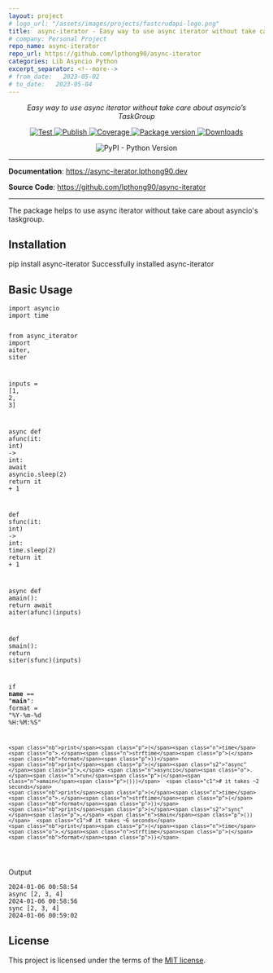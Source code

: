 ```yaml
---
layout: project
# logo_url: "/assets/images/projects/fastcrudapi-logo.png"
title:  async-iterator - Easy way to use async iterator without take care about asyncio’s TaskGroup
# company: Personal Project
repo_name: async-iterator
repo_url: https://github.com/lpthong90/async-iterator
categories: Lib Asyncio Python 
excerpt_separator: <!--more-->
# from_date:   2023-05-02
# to_date:   2023-05-04
---
```


<!-- <p align="center">
    <a href="https://async-iterator.lpthong90.dev"><img src="https://async-iterator.lpthong90.dev/img/logo.png" alt="FastCRUDAPI"></a>
</p> -->
<p align="center">
    <em>Easy way to use async iterator without take care about asyncio’s TaskGroup</em>
</p>
<p align="center">
    <a href="https://github.com/lpthong90/async-iterator/actions?query=workflow%3ATest" target="_blank">
        <img src="https://github.com/lpthong90/async-iterator/workflows/Test/badge.svg" alt="Test">
    </a>
    <a href="https://github.com/lpthong90/async-iterator/actions?query=workflow%3APublish" target="_blank">
        <img src="https://github.com/lpthong90/async-iterator/workflows/Publish/badge.svg" alt="Publish">
    </a>
    <a href="https://coverage-badge.samuelcolvin.workers.dev/redirect/lpthong90/async-iterator" target="_blank">
        <img src="https://coverage-badge.samuelcolvin.workers.dev/lpthong90/async-iterator.svg" alt="Coverage">
    </a>
    <a href="https://pypi.org/project/async-iterator" target="_blank">
        <img src="https://img.shields.io/pypi/v/async-iterator?color=%2334D058&label=pypi%20package" alt="Package version">
    </a>
    <a href="https://pypi.org/project/async-iterator" target="_blank">
        <img alt="Downloads" src="https://img.shields.io/pypi/dm/async-iterator?color=%2334D058" />
    </a>
</p>

<p align="center">
    <img alt="PyPI - Python Version" src="https://img.shields.io/pypi/pyversions/async-iterator">
</p>

<!--more-->

---

**Documentation**: <a href="https://async-iterator.lpthong90.dev" target="_blank">https://async-iterator.lpthong90.dev</a>

**Source  Code**: <a href="https://github.com/lpthong90/async-iterator" target="_blank">https://github.com/lpthong90/async-iterator</a>

---

The package helps to use async iterator without take care about asyncio's taskgroup.

## Installation
<div id="termynal" class="termy" data-termynal>
    <span data-ty="input">pip install async-iterator</span>
    <span data-ty="progress"></span>
    <span data-ty>Successfully installed async-iterator</span>
</div>

## Basic Usage

<div class="highlight"><pre><span></span><code><span class="kn">import</span> <span class="nn">asyncio</span>
<span class="kn">import</span> <span class="nn">time</span>

<span class="kn">from</span> <span class="nn">async_iterator</span> <span class="kn">import</span> <span class="nb">aiter</span><span class="p">,</span> <span class="n">siter</span>

<span class="n">inputs</span> <span class="o">=</span> <span class="p">[</span><span class="mi">1</span><span class="p">,</span> <span class="mi">2</span><span class="p">,</span> <span class="mi">3</span><span class="p">]</span>


<span class="k">async</span> <span class="k">def</span> <span class="nf">afunc</span><span class="p">(</span><span class="n">it</span><span class="p">:</span> <span class="nb">int</span><span class="p">)</span> <span class="o">-&gt;</span> <span class="nb">int</span><span class="p">:</span>
    <span class="k">await</span> <span class="n">asyncio</span><span class="o">.</span><span class="n">sleep</span><span class="p">(</span><span class="mi">2</span><span class="p">)</span>
    <span class="k">return</span> <span class="n">it</span> <span class="o">+</span> <span class="mi">1</span>


<span class="k">def</span> <span class="nf">sfunc</span><span class="p">(</span><span class="n">it</span><span class="p">:</span> <span class="nb">int</span><span class="p">)</span> <span class="o">-&gt;</span> <span class="nb">int</span><span class="p">:</span>
    <span class="n">time</span><span class="o">.</span><span class="n">sleep</span><span class="p">(</span><span class="mi">2</span><span class="p">)</span>
    <span class="k">return</span> <span class="n">it</span> <span class="o">+</span> <span class="mi">1</span>


<span class="k">async</span> <span class="k">def</span> <span class="nf">amain</span><span class="p">():</span>
    <span class="k">return</span> <span class="k">await</span> <span class="nb">aiter</span><span class="p">(</span><span class="n">afunc</span><span class="p">)(</span><span class="n">inputs</span><span class="p">)</span>


<span class="k">def</span> <span class="nf">smain</span><span class="p">():</span>
    <span class="k">return</span> <span class="n">siter</span><span class="p">(</span><span class="n">sfunc</span><span class="p">)(</span><span class="n">inputs</span><span class="p">)</span>


<span class="k">if</span> <span class="vm">__name__</span> <span class="o">==</span> <span class="s2">"__main__"</span><span class="p">:</span>
    <span class="nb">format</span> <span class="o">=</span> <span class="s2">"%Y-%m-</span><span class="si">%d</span><span class="s2"> %H:%M:%S"</span>

    <span class="nb">print</span><span class="p">(</span><span class="n">time</span><span class="o">.</span><span class="n">strftime</span><span class="p">(</span><span class="nb">format</span><span class="p">))</span>
    <span class="nb">print</span><span class="p">(</span><span class="s2">"async"</span><span class="p">,</span> <span class="n">asyncio</span><span class="o">.</span><span class="n">run</span><span class="p">(</span><span class="n">amain</span><span class="p">()))</span>  <span class="c1"># it takes ~2 seconds</span>
    <span class="nb">print</span><span class="p">(</span><span class="n">time</span><span class="o">.</span><span class="n">strftime</span><span class="p">(</span><span class="nb">format</span><span class="p">))</span>
    <span class="nb">print</span><span class="p">(</span><span class="s2">"sync"</span><span class="p">,</span> <span class="n">smain</span><span class="p">())</span>  <span class="c1"># it takes ~6 seconds</span>
    <span class="nb">print</span><span class="p">(</span><span class="n">time</span><span class="o">.</span><span class="n">strftime</span><span class="p">(</span><span class="nb">format</span><span class="p">))</span>
</code></pre></div>

Output
```
2024-01-06 00:58:54
async [2, 3, 4]
2024-01-06 00:58:56
sync [2, 3, 4]
2024-01-06 00:59:02
```






## License

This project is licensed under the terms of the [MIT license](https://github.com/lpthong90/async-iterator/blob/main/LICENSE).